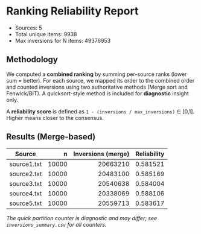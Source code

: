 # Ranking Reliability Report

- Sources: 5
- Total unique items: 9938
- Max inversions for N items: 49376953

## Methodology
We computed a **combined ranking** by summing per-source ranks (lower sum = better). For each source, we mapped its order to the combined order and counted inversions using two authoritative methods (Merge sort and Fenwick/BIT). A quicksort-style method is included for **diagnostic** insight only.

A **reliability score** is defined as `1 - (inversions / max_inversions)` ∈ [0,1]. Higher means closer to the consensus.

## Results (Merge-based)
| Source | n | Inversions (merge) | Reliability |
|---|---:|---:|---:|
| source1.txt | 10000 | 20663210 | 0.581521 |
| source2.txt | 10000 | 20483100 | 0.585169 |
| source3.txt | 10000 | 20540638 | 0.584004 |
| source4.txt | 10000 | 20338069 | 0.588106 |
| source5.txt | 10000 | 20559713 | 0.583617 |

_The quick partition counter is diagnostic and may differ; see `inversions_summary.csv` for all counters._
